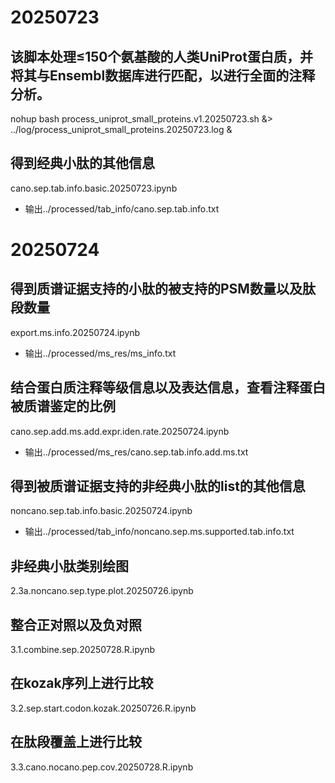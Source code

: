 
# 20250723
## 该脚本处理≤150个氨基酸的人类UniProt蛋白质，并将其与Ensembl数据库进行匹配，以进行全面的注释分析。
nohup bash process_uniprot_small_proteins.v1.20250723.sh &> ../log/process_uniprot_small_proteins.20250723.log &
## 得到经典小肽的其他信息
cano.sep.tab.info.basic.20250723.ipynb
- 输出../processed/tab_info/cano.sep.tab.info.txt

# 20250724
## 得到质谱证据支持的小肽的被支持的PSM数量以及肽段数量
export.ms.info.20250724.ipynb
- 输出../processed/ms_res/ms_info.txt

## 结合蛋白质注释等级信息以及表达信息，查看注释蛋白被质谱鉴定的比例
cano.sep.add.ms.add.expr.iden.rate.20250724.ipynb
- 输出../processed/ms_res/cano.sep.tab.info.add.ms.txt

## 得到被质谱证据支持的非经典小肽的list的其他信息
noncano.sep.tab.info.basic.20250724.ipynb
- 输出../processed/tab_info/noncano.sep.ms.supported.tab.info.txt

## 非经典小肽类别绘图
2.3a.noncano.sep.type.plot.20250726.ipynb

## 整合正对照以及负对照
3.1.combine.sep.20250728.R.ipynb

## 在kozak序列上进行比较
3.2.sep.start.codon.kozak.20250726.R.ipynb

## 在肽段覆盖上进行比较
3.3.cano.nocano.pep.cov.20250728.R.ipynb